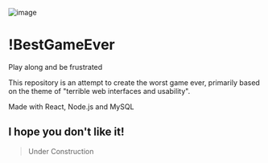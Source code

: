 ![image](https://github.com/geraldohomero/WrostGameEver/assets/70844369/bd498c45-3f12-4f34-bd1f-c6308b135634)

# !BestGameEver
Play along and be frustrated

This repository is an attempt to create the worst game ever, primarily based on the theme of "terrible web interfaces and usability".

Made with React, Node.js and MySQL

## I hope you don't like it!

>Under Construction

